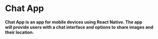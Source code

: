 # Chat App
#### Chat App is an app for mobile devices using React Native. The app will provide users with a chat interface and options to share images and their location.